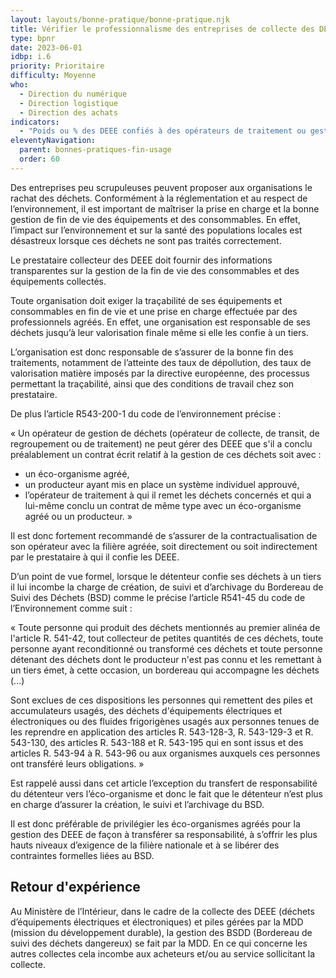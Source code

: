 ```yaml
---
layout: layouts/bonne-pratique/bonne-pratique.njk
title: Vérifier le professionnalisme des entreprises de collecte des DEEE
type: bpnr
date: 2023-06-01
idbp: i.6
priority: Prioritaire
difficulty: Moyenne
who:
  - Direction du numérique
  - Direction logistique
  - Direction des achats
indicators:
  - "Poids ou % des DEEE confiés à des opérateurs de traitement ou gestionnaires de déchets"
eleventyNavigation:
  parent: bonnes-pratiques-fin-usage
  order: 60
---
```


Des entreprises peu scrupuleuses peuvent proposer aux organisations le rachat des déchets. Conformément à la réglementation et au respect de l’environnement, il est important de maîtriser la prise en charge et la bonne gestion de fin de vie des équipements et des consommables. En effet, l’impact sur l’environnement et sur la santé des populations locales est désastreux lorsque ces déchets ne sont pas traités correctement.

Le prestataire collecteur des DEEE doit fournir des informations transparentes sur la gestion de la fin de vie des consommables et des équipements collectés.

Toute organisation doit exiger la traçabilité de ses équipements et consommables en fin de vie et une prise en charge effectuée par des professionnels agréés. En effet, une organisation est responsable de ses déchets jusqu’à leur valorisation finale même si elle les confie à un tiers.

L’organisation est donc responsable de s’assurer de la bonne fin des traitements, notamment de l’atteinte des taux de dépollution, des taux de valorisation matière imposés par la directive européenne, des processus permettant la traçabilité, ainsi que des conditions de travail chez son prestataire.

De plus l’article R543-200-1 du code de l’environnement précise :

« Un opérateur de gestion de déchets (opérateur de collecte, de transit, de regroupement ou de traitement) ne peut gérer des DEEE que s'il a conclu préalablement un contrat écrit relatif à la gestion de ces déchets soit avec :

- un éco-organisme agréé,
- un producteur ayant mis en place un système individuel approuvé,
- l’opérateur de traitement à qui il remet les déchets concernés et qui a lui-même conclu un contrat de même type avec un éco-organisme agréé ou un producteur. »

Il est donc fortement recommandé de s’assurer de la contractualisation de son opérateur avec la filière agréée, soit directement ou soit indirectement par le prestataire à qui il confie les DEEE.

D’un point de vue formel, lorsque le détenteur confie ses déchets à un tiers il lui incombe la charge de création, de suivi et d’archivage du Bordereau de Suivi des Déchets (BSD) comme le précise l’article R541-45 du code de l’Environnement comme suit :

« Toute personne qui produit des déchets mentionnés au premier alinéa de l'article R. 541-42, tout collecteur de petites quantités de ces déchets, toute personne ayant reconditionné ou transformé ces déchets et toute personne détenant des déchets dont le producteur n'est pas connu et les remettant à un tiers émet, à cette occasion, un bordereau qui accompagne les déchets (…)

Sont exclues de ces dispositions les personnes qui remettent des piles et accumulateurs usagés, des déchets d'équipements électriques et électroniques ou des fluides frigorigènes usagés aux personnes tenues de les reprendre en application des articles R. 543-128-3, R. 543-129-3 et R. 543-130, des articles R. 543-188 et R. 543-195 qui en sont issus et des articles R. 543-94 à R. 543-96 ou aux organismes auxquels ces personnes ont transféré leurs obligations. »

Est rappelé aussi dans cet article l’exception du transfert de responsabilité du détenteur vers l’éco-organisme et donc le fait que le détenteur n’est plus en charge d’assurer la création, le suivi et l’archivage du BSD.

Il est donc préférable de privilégier les éco-organismes agréés pour la gestion des DEEE de façon à transférer sa responsabilité, à s’offrir les plus hauts niveaux d’exigence de la filière nationale et à se libérer des contraintes formelles liées au BSD.

## Retour d'expérience 

Au Ministère de l’Intérieur, dans le cadre de la collecte des DEEE (déchets d’équipements électriques et électroniques) et piles gérées par la MDD (mission du développement durable), la gestion des BSDD (Bordereau de suivi des déchets dangereux) se fait par la MDD. En ce qui concerne les autres collectes cela incombe aux acheteurs et/ou au service sollicitant la collecte.
